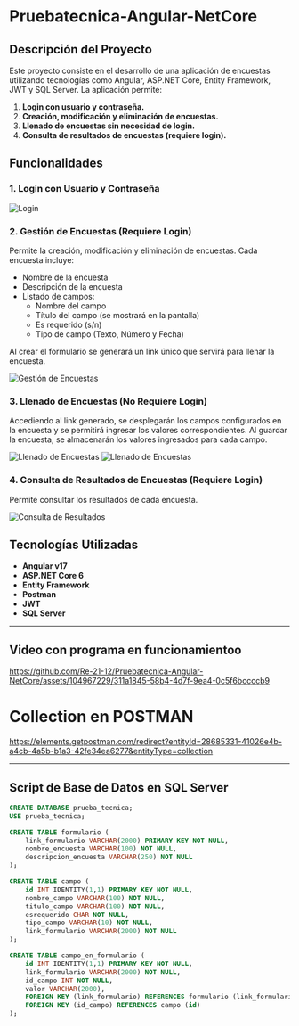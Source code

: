 # Pruebatecnica-Angular-NetCore

## Descripción del Proyecto
Este proyecto consiste en el desarrollo de una aplicación de encuestas utilizando tecnologías como Angular, ASP.NET Core, Entity Framework, JWT y SQL Server. La aplicación permite:

1. **Login con usuario y contraseña.**
2. **Creación, modificación y eliminación de encuestas.**
3. **Llenado de encuestas sin necesidad de login.**
4. **Consulta de resultados de encuestas (requiere login).**

## Funcionalidades

### 1. Login con Usuario y Contraseña
![Login](https://github.com/Re-21-12/Pruebatecnica-Angular-NetCore/assets/104967229/7a927e50-f25b-4416-bd06-7ed64d12b752)

### 2. Gestión de Encuestas (Requiere Login)
Permite la creación, modificación y eliminación de encuestas. Cada encuesta incluye:
- Nombre de la encuesta
- Descripción de la encuesta
- Listado de campos:
  - Nombre del campo
  - Título del campo (se mostrará en la pantalla)
  - Es requerido (s/n)
  - Tipo de campo (Texto, Número y Fecha)

Al crear el formulario se generará un link único que servirá para llenar la encuesta.

![Gestión de Encuestas](https://github.com/Re-21-12/Pruebatecnica-Angular-NetCore/assets/104967229/1e8784bb-d5d1-49f5-9acf-96ace94e7ab4)

### 3. Llenado de Encuestas (No Requiere Login)
Accediendo al link generado, se desplegarán los campos configurados en la encuesta y se permitirá ingresar los valores correspondientes. Al guardar la encuesta, se almacenarán los valores ingresados para cada campo.

![Llenado de Encuestas](https://github.com/Re-21-12/Pruebatecnica-Angular-NetCore/assets/104967229/a9510fcc-f231-46f3-9f1a-3f528068eca3)
![Llenado de Encuestas](https://github.com/Re-21-12/Pruebatecnica-Angular-NetCore/assets/104967229/f3758c0c-16be-45d6-b1d3-094e83e4043d)

### 4. Consulta de Resultados de Encuestas (Requiere Login)
Permite consultar los resultados de cada encuesta.

![Consulta de Resultados](https://github.com/Re-21-12/Pruebatecnica-Angular-NetCore/assets/104967229/a2e00492-3d74-4e9e-aa27-ccc369a1a6e6)

## Tecnologías Utilizadas
- **Angular v17**
- **ASP.NET Core 6**
- **Entity Framework**
- **Postman**
- **JWT**
- **SQL Server**

<hr/>

## Video con programa en funcionamientoo


https://github.com/Re-21-12/Pruebatecnica-Angular-NetCore/assets/104967229/311a1845-58b4-4d7f-9ea4-0c5f6bccccb9


<h1>Collection en POSTMAN</h1>

https://elements.getpostman.com/redirect?entityId=28685331-41026e4b-a4cb-4a5b-b1a3-42fe34ea6277&entityType=collection


<hr/>

## Script de Base de Datos en SQL Server

```sql
CREATE DATABASE prueba_tecnica;
USE prueba_tecnica;

CREATE TABLE formulario (
    link_formulario VARCHAR(2000) PRIMARY KEY NOT NULL,
    nombre_encuesta VARCHAR(100) NOT NULL,
    descripcion_encuesta VARCHAR(250) NOT NULL
);

CREATE TABLE campo (
    id INT IDENTITY(1,1) PRIMARY KEY NOT NULL,
    nombre_campo VARCHAR(100) NOT NULL,
    titulo_campo VARCHAR(100) NOT NULL,
    esrequerido CHAR NOT NULL,
    tipo_campo VARCHAR(10) NOT NULL,
    link_formulario VARCHAR(2000) NOT NULL
);

CREATE TABLE campo_en_formulario (
    id INT IDENTITY(1,1) PRIMARY KEY NOT NULL,
    link_formulario VARCHAR(2000) NOT NULL,
    id_campo INT NOT NULL,
    valor VARCHAR(2000),
    FOREIGN KEY (link_formulario) REFERENCES formulario (link_formulario),
    FOREIGN KEY (id_campo) REFERENCES campo (id)
);

